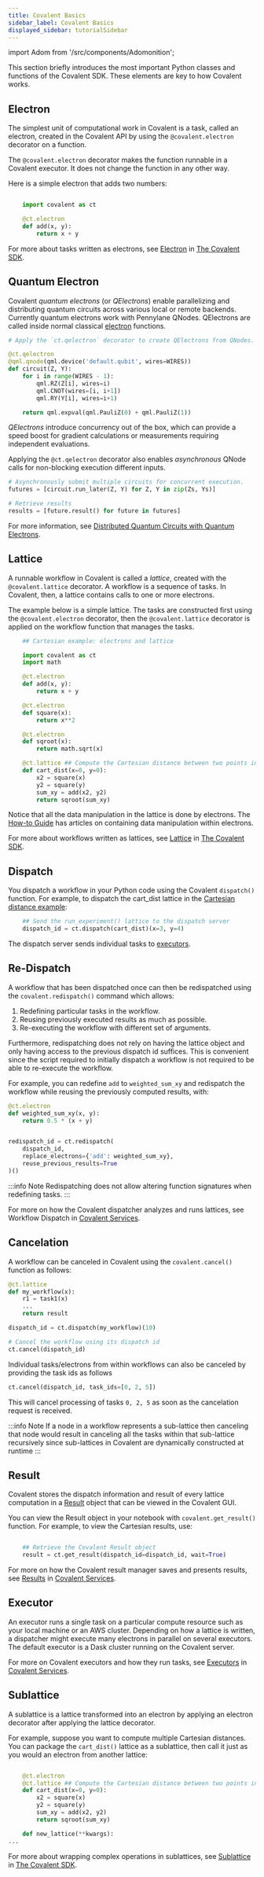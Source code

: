 ```yaml
---
title: Covalent Basics
sidebar_label: Covalent Basics
displayed_sidebar: tutorialSidebar
---
```


import Adom from '/src/components/Adomonition';

This section briefly introduces the most important Python classes and functions of the Covalent SDK. These elements are key to how Covalent works.

## Electron

The simplest unit of computational work in Covalent is a task, called an electron, created in the Covalent API by using the `@covalent.electron` decorator on a function.

The `@covalent.electron` decorator makes the function runnable in a Covalent executor. It does not change the function in any other way.

Here is a simple electron that adds two numbers:

```py

    import covalent as ct

    @ct.electron
    def add(x, y):
        return x + y
```

For more about tasks written as electrons, see [Electron](/docs/user-documentation/concepts/covalent-arch/covalent-sdk#electron) in [The Covalent SDK](/docs/user-documentation/concepts/covalent-arch/covalent-sdk).

## Quantum Electron

Covalent *quantum electrons* (or *QElectrons*) enable parallelizing and distributing quantum circuits across various local or remote backends. Currently quantum electrons work with Pennylane QNodes. QElectrons are called inside normal classical [electron](#electron) functions.

```py
# Apply the `ct.qelectron` decorator to create QElectrons from QNodes.

@ct.qelectron
@qml.qnode(qml.device('default.qubit', wires=WIRES))
def circuit(Z, Y):
    for i in range(WIRES - 1):
        qml.RZ(Z[i], wires=i)
        qml.CNOT(wires=[i, i+1])
        qml.RY(Y[i], wires=i+1)

    return qml.expval(qml.PauliZ(0) + qml.PauliZ(1))
```

*QElectrons* introduce concurrency out of the box, which can provide a speed boost for gradient calculations or measurements requiring independent evaluations.

Applying the `@ct.qelectron` decorator also enables *asynchronous* QNode calls for non-blocking execution different inputs. 

```py
# Asynchronously submit multiple circuits for concurrent execution.
futures = [circuit.run_later(Z, Y) for Z, Y in zip(Zs, Ys)]

# Retrieve results
results = [future.result() for future in futures]
```

For more information, see [Distributed Quantum Circuits with Quantum Electrons](/docs/features/quantumTasks).

## Lattice

A runnable workflow in Covalent is called a _lattice_, created with the `@covalent.lattice` decorator. A workflow is a sequence of tasks. In Covalent, then, a lattice contains calls to one or more electrons.

The example below is a simple lattice. The tasks are constructed first using the `@covalent.electron` decorator, then the `@covalent.lattice` decorator is applied on the workflow function that manages the tasks.

```py
    ## Cartesian example: electrons and lattice

    import covalent as ct
    import math

    @ct.electron
    def add(x, y):
        return x + y

    @ct.electron
    def square(x):
        return x**2

    @ct.electron
    def sqroot(x):
        return math.sqrt(x)

    @ct.lattice ## Compute the Cartesian distance between two points in 2D
    def cart_dist(x=0, y=0):
        x2 = square(x)
        y2 = square(y)
        sum_xy = add(x2, y2)
        return sqroot(sum_xy)

```

Notice that all the data manipulation in the lattice is done by electrons. The [How-to Guide](/docs/user-documentation/how-to/how-to-guide/) has articles on containing data manipulation within electrons.

For more about workflows written as lattices, see [Lattice](/docs/user-documentation/concepts/covalent-arch/covalent-sdk#lattice) in [The Covalent SDK](/docs/user-documentation/concepts/covalent-arch/covalent-sdk).

## Dispatch

You dispatch a workflow in your Python code using the Covalent `dispatch()` function. For example, to dispatch the cart_dist lattice in the [Cartesian distance example](/docs/user-documentation/concepts/covalent-basics#lattice):

```py
    ## Send the run_experiment() lattice to the dispatch server
    dispatch_id = ct.dispatch(cart_dist)(x=3, y=4)
```

The dispatch server sends individual tasks to [executors](/docs/user-documentation/concepts/covalent-basics#executor).

## Re-Dispatch

A workflow that has been dispatched once can then be redispatched using the `covalent.redispatch()` command which allows:

1. Redefining particular tasks in the workflow.
2. Reusing previously executed results as much as possible.
3. Re-executing the workflow with different set of arguments.

Furthermore, redispatching does not rely on having the lattice object and only having access to the previous dispatch id suffices. This is convenient since the script required to initially dispatch a workflow is not required to be able to re-execute the workflow.

For example, you can redefine `add` to `weighted_sum_xy` and redispatch the workflow while reusing the previously computed results, with:

```py
@ct.electron
def weighted_sum_xy(x, y):
    return 0.5 * (x + y)


redispatch_id = ct.redispatch(
    dispatch_id,
    replace_electrons={'add': weighted_sum_xy},
    reuse_previous_results=True
)()
```

:::info Note
Redispatching does not allow altering function signatures when redefining tasks.
:::

For more on how the Covalent dispatcher analyzes and runs lattices, see Workflow Dispatch in [Covalent Services](/docs/user-documentation/concepts/covalent-arch/covalent-services).

## Cancelation

A workflow can be canceled in Covalent using the `covalent.cancel()` function as follows:

```py
@ct.lattice
def my_workflow(x):
	r1 = task1(x)
	...
	return result

dispatch_id = ct.dispatch(my_workflow)(10)

# Cancel the workflow using its dispatch id
ct.cancel(dispatch_id)
```

Individual tasks/electrons from within workflows can also be canceled by providing the task ids as follows

```py
ct.cancel(dispatch_id, task_ids=[0, 2, 5])
```

This will cancel processing of tasks `0, 2, 5` as soon as the cancelation request is received.

:::info Note
If a node in a workflow represents a sub-lattice then canceling that node would result in canceling all the tasks within that sub-lattice recursively since sub-lattices in Covalent are dynamically constructed at runtime
:::

## Result

Covalent stores the dispatch information and result of every lattice computation in a [Result](/docs/user-documentation/api-reference/dispatch-infrastructure#results) object that can be viewed in the Covalent GUI.

You can view the Result object in your notebook with `covalent.get_result()` function. For example, to view the Cartesian results, use:

```py

    ## Retrieve the Covalent Result object
    result = ct.get_result(dispatch_id=dispatch_id, wait=True)
```

For more on how the Covalent result manager saves and presents results, see [Results](/docs/user-documentation/concepts/covalent-arch/covalent-services#results) in [Covalent Services](/docs/user-documentation/concepts/covalent-arch/covalent-services).

## Executor

An executor runs a single task on a particular compute resource such as your local machine or an AWS cluster. Depending on how a lattice is written, a dispatcher might execute many electrons in parallel on several executors. The default executor is a Dask cluster running on the Covalent server.

For more on Covalent executors and how they run tasks, see [Executors](/docs/user-documentation/concepts/covalent-arch/covalent-services#executors) in [Covalent Services](/docs/user-documentation/concepts/covalent-arch/covalent-services).

## Sublattice

A sublattice is a lattice transformed into an electron by applying an electron decorator after applying the lattice decorator.

For example, suppose you want to compute multiple Cartesian distances. You can package the `cart_dist()` lattice as a sublattice, then call it just as you would an electron from another lattice:

```py

    @ct.electron
    @ct.lattice ## Compute the Cartesian distance between two points in 2D
    def cart_dist(x=0, y=0):
        x2 = square(x)
        y2 = square(y)
        sum_xy = add(x2, y2)
        return sqroot(sum_xy)

    def new_lattice(**kwargs):
...
```

For more about wrapping complex operations in sublattices, see [Sublattice](/docs/user-documentation/concepts/covalent-arch/covalent-sdk#sublattice) in [The Covalent SDK](/docs/user-documentation/concepts/covalent-arch/covalent-sdk).
